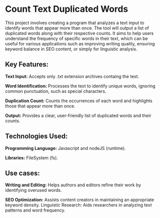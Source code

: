 
# Count Text Duplicated Words

This project involves creating a program that analyzes a text input to identify words that appear more than once. The tool will output a list of duplicated words along with their respective counts. It aims to help users understand the frequency of specific words in their text, which can be useful for various applications such as improving writing quality, ensuring keyword balance in SEO content, or simply for linguistic analysis.

## Key Features:

**Text Input:** Accepts only .txt extension archives containg the text.

**Word Identification:** Processes the text to identify unique words, ignoring common punctuation, such as special characters.

**Duplication Count:** Counts the occurrences of each word and highlights those that appear more than once.

**Output:** Provides a clear, user-friendly list of duplicated words and their counts.

## Technologies Used:

**Programming Language:** Javascript and nodeJS (runtime).

**Libraries:** FileSystem (fs).

## Use cases:

**Writing and Editing:** Helps authors and editors refine their work by identifying overused words.

**SEO Optimization:** Assists content creators in maintaining an appropriate keyword density.
Linguistic Research: Aids researchers in analyzing text patterns and word frequency.